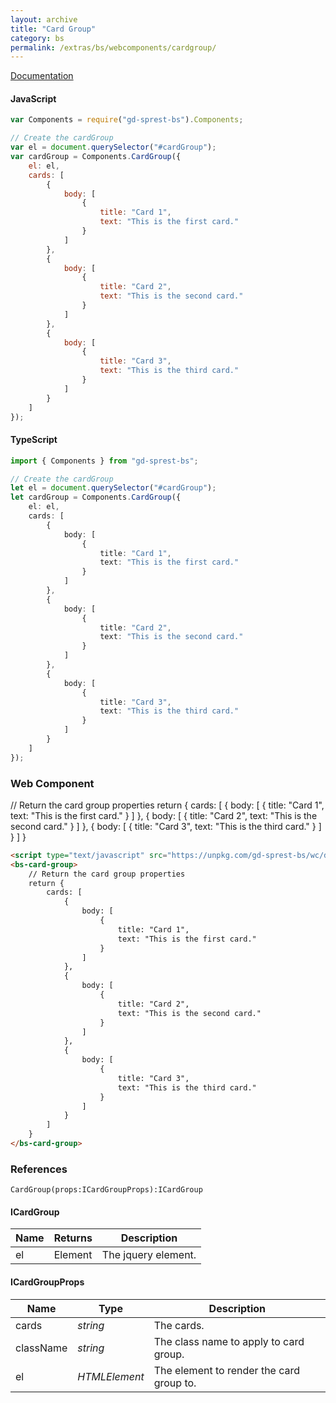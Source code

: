 ```yaml
---
layout: archive
title: "Card Group"
category: bs
permalink: /extras/bs/webcomponents/cardgroup/
---
```

[Documentation](https://getbootstrap.com/docs/4.4/components/card/#card-styles)

<div id="cards"></div>

#### JavaScript
```js
var Components = require("gd-sprest-bs").Components;

// Create the cardGroup
var el = document.querySelector("#cardGroup");
var cardGroup = Components.CardGroup({
    el: el,
    cards: [
        {
            body: [
                {
                    title: "Card 1",
                    text: "This is the first card."
                }
            ]
        },
        {
            body: [
                {
                    title: "Card 2",
                    text: "This is the second card."
                }
            ]
        },
        {
            body: [
                {
                    title: "Card 3",
                    text: "This is the third card."
                }
            ]
        }
    ]
});
```

#### TypeScript

```ts
import { Components } from "gd-sprest-bs";

// Create the cardGroup
let el = document.querySelector("#cardGroup");
let cardGroup = Components.CardGroup({
    el: el,
    cards: [
        {
            body: [
                {
                    title: "Card 1",
                    text: "This is the first card."
                }
            ]
        },
        {
            body: [
                {
                    title: "Card 2",
                    text: "This is the second card."
                }
            ]
        },
        {
            body: [
                {
                    title: "Card 3",
                    text: "This is the third card."
                }
            ]
        }
    ]
});
```

### Web Component

<bs-card-group>
    // Return the card group properties
    return {
        cards: [
            {
                body: [
                    {
                        title: "Card 1",
                        text: "This is the first card."
                    }
                ]
            },
            {
                body: [
                    {
                        title: "Card 2",
                        text: "This is the second card."
                    }
                ]
            },
            {
                body: [
                    {
                        title: "Card 3",
                        text: "This is the third card."
                    }
                ]
            }
        ]
    }
</bs-card-group>

```html
<script type="text/javascript" src="https://unpkg.com/gd-sprest-bs/wc/dist/gd-sprest-bs.js"></script>
<bs-card-group>
    // Return the card group properties
    return {
        cards: [
            {
                body: [
                    {
                        title: "Card 1",
                        text: "This is the first card."
                    }
                ]
            },
            {
                body: [
                    {
                        title: "Card 2",
                        text: "This is the second card."
                    }
                ]
            },
            {
                body: [
                    {
                        title: "Card 3",
                        text: "This is the third card."
                    }
                ]
            }
        ]
    }
</bs-card-group>
```

### References

```
CardGroup(props:ICardGroupProps):ICardGroup
```

#### ICardGroup

| Name | Returns | Description |
| --- | --- | --- |
| el | Element | The jquery element. |

#### ICardGroupProps

| Name | Type | Description |
| --- | --- | --- |
| cards | _string_ | The cards. |
| className | _string_ | The class name to apply to card group. |
| el | _HTMLElement_ | The element to render the card group to. |

<script type="text/javascript" src="https://unpkg.com/gd-sprest-bs/wc/dist/gd-sprest-bs.js"></script>
<script type="text/javascript">
    // Wait for the window to be loaded
    window.addEventListener("load", function() {
        // See if the cards exists
        var cards = document.querySelector("#cards");
        if(cards) {
            // Render the card group
            $REST.Components.CardGroup({
                el: cards,
                cards: [
                    {
                        body: [
                            {
                                title: "Card 1",
                                text: "This is the first card."
                            }
                        ]
                    },
                    {
                        body: [
                            {
                                title: "Card 2",
                                text: "This is the second card."
                            }
                        ]
                    },
                    {
                        body: [
                            {
                                title: "Card 3",
                                text: "This is the third card."
                            }
                        ]
                    }
                ]
            });
        }
    });
</script>